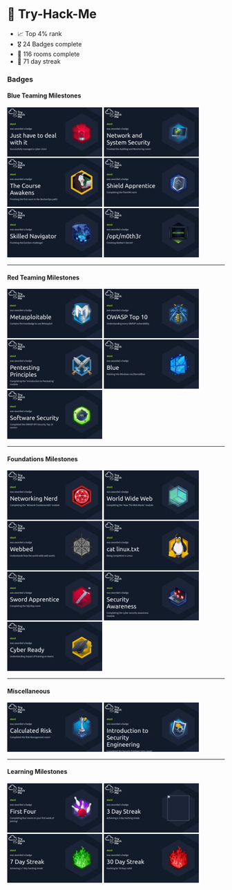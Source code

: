 # 👾 Try-Hack-Me

- 📈 Top 4% rank
- 🎖️ 24 Badges complete
- 🚪 116 rooms complete
- 📆 71 day streak


### Badges

#### Blue Teaming Milestones

<img alt="Just have to deal with it Badge" src="/all-badges/just-have-to-deal-with-it.jpeg" style="width:220px">

<img alt="Network and System Security Badge" src="/all-badges/network-and-system-security.jpeg" style="width:220px">

<img alt="The Course Awakens Badge" src="/all-badges/the-course-awakens.jpeg" style="width:220px">

<img alt="Shielf Apprentice Badge" src="/all-badges/shield-apprentice.jpeg" style="width:220px">

<img alt="Skilled Navigator Badge" src="/all-badges/skilled-navigator.jpeg" style="width:220px">

<img alt="/opt/m0th3r Badge" src="/all-badges/mothers-secret.jpeg" style="width:220px">


-----

#### Red Teaming Milestones

<img alt="Metasploitable Badge" src="/all-badges/metasploitable.jpeg" style="width:220px">

<img alt="OWASP Top 10 Badge" src="/all-badges/owasp-top-ten.jpeg" style="width:220px">

<img alt="Pentesting Principles Badge" src="/all-badges/pentesting-principles.jpeg" style="width:220px">

<img alt="Blue Badge" src="/all-badges/blue.jpeg" style="width:220px">

<img alt="Software Security" src="/all-badges/software-security.jpeg" style="width:220px">


-----

#### Foundations Milestones

<img alt="Networking Nerd Badge" src="/all-badges/networking-nerd.jpeg" style="width:220px">

<img alt="World Wide Web Badge" src="/all-badges/world-wide-web.jpeg" style="width:220px">

<img alt="Webbed Badge" src="/all-badges/webbed.jpeg" style="width:220px">

<img alt="Cat Linux.txt Badge" src="/all-badges/cat-linux.jpeg" style="width:220px">

<img alt="Sword Apprentice Badge" src="/all-badges/sword-apprentice.jpeg" style="width:220px">

<img alt="Security Awareness Badge" src="/all-badges/security-awareness.jpeg" style="width:220px">

<img alt="Cyber Ready Badge" src="/all-badges/cyber-ready.jpeg" style="width:220px">


-----

#### Miscellaneous

<img alt="Calculated Risk Badge" src="/all-badges/calculated-risk.jpeg" style="width:220px">

<img alt="Introduction to Security Engineering Badge" src="/all-badges/introduction-to-security-engineering.jpeg" style="width:220px">


-----

#### Learning Milestones

<img alt="First Four Badge" src="/all-badges/first-four.jpeg" style="width:220px">

<img alt="Three Day Streak Badge" src="/all-badges/three-day-streak.jpeg" style="width:220px">

<img alt="Seven Day Streak Badge" src="/all-badges/seven-day-streak.jpeg" style="width:220px">

<img alt="Thirty Day Streak Badge" src="/all-badges/thirty-day-streak.jpeg" style="width:220px">

